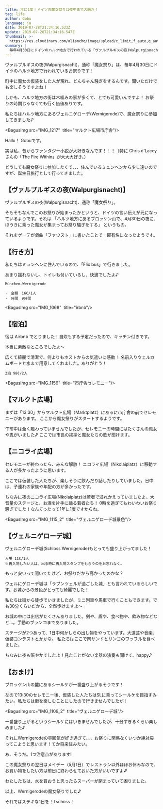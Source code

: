 ```yaml
---
title: 年に1度！ドイツの魔女祭りは夜中まで大騒ぎ！
tag: life
author: Gobu
language: ja
date: 2019-07-28T21:34:16.533Z
update: 2019-07-28T21:34:16.547Z
thumbnail: >-
  https://res.cloudinary.com/oliancho/image/upload/c_limit,f_auto,q_auto,w_1200/v1564360152/bagushaus/baguspost/IMG_1173.jpg
summary: |
  毎年4月30日にドイツのハルツ地方で行われている「ヴァルプルギスの夜(Walpurgisnacht)」、通称「魔女祭り」に参加してきました♪
---
```

ヴァルプルギスの夜(Walpurgisnacht)、通称「魔女祭り」は、毎年4月30日にドイツのハルツ地方で行われているお祭りです！

町中に魔女の仮装をした人が現れ、どんちゃん騒ぎをするんです。聞いただけでも楽しそうですよね！

しかも、ハルツ地方の街は木組みの家が多くて、とても可愛いんですよ！ お祭りの時期じゃなくても行く価値ありです。

私たちはハルツ地方にあるヴェルニゲローデ(Wernigerode)で、魔女祭りに参加してきました♪

<BagusImg src="IMG_1217"  title="マルクト広場市庁舎"/>

Hallo！ Gobuです。

実は私、昔からファンタジー小説が大好きなんです！！！（特に Chris d'Lacey さんの「The Fire Within」が大大大好き。）

どうしても魔女祭りに参加したくて、、、住んでいるミュンヘンから少し遠いのですが、誕生日旅行として行ってきました。

## 【ヴァルプルギスの夜(Walpurgisnacht)】

ヴァルプルギスの夜(Walpurgisnacht)、通称「魔女祭り」。

そもそもなんでこのお祭りが始まったかというと、ドイツの言い伝えが元になっているようです。それは 「ハルツ地方にあるブロッケン山で、4月30日の夜に、ほうきに乗った魔女が集まってお祭り騒ぎをする」 というもの。

それをゲーテが戯曲「ファウスト」に書いたことで一躍有名になったようです。

## 【行き方】

私たちはミュンヘンに住んでいるので、「Flix bus」で行きました。

あまり揺れないし、トイレも付いているし、快適でしたよ♪

```
München→Wernigerode

・ 金額　16€/1人
・ 時間　9時間
```

<BagusImg src="IMG_1068"  title="irbnb"/>

## 【宿泊】

宿は Airbnb でとりました！自炊もする予定だったので、キッチン付きです。

本当に素敵なところでしたよ〜

広くて綺麗で清潔で、何よりもホストからの気遣いに感動！ 名前入りウェルカムボードと水まで用意してくれました。ありがとう！

```
2泊 98€/2人
```

<BagusImg src="IMG_1156"  title="市庁舎セレモニー"/>

## 【マルクト広場】

まずは「13:30」からマルクト広場（Marktplatz）にあるに市庁舎の前でセレモニーがあります。 ここから魔女祭りがスタートするようです。

午前中は全く賑わっていませんでしたが、セレモニーの時間にはたくさんの魔女や鬼がいました♪ ここでは市長の挨拶と魔女たちの歌が聞けます。

## 【ニコライ広場】

セレモニーが終わったら、みんな解散！ ニコライ広場（Nikolaiplatz）に移動する人が多かったように思います。

ここでは仮装した人たちが、楽しそうに飲んだり話したりしていました。日中は、子連れの家族や年配の方が多かったです。

ちなみに夜のニコライ広場(Nikolaiplatz)は若者で溢れかえっていましたよ。大音量のステージと、お酒を片手に踊る若者たち！ 0時を過ぎてもわいわいお祭り騒ぎでした！なんてったって1年に1度ですからね。

<BagusImg src="IMG_1115_2"  title="ヴェルニゲローデ城景色"/>

## 【ヴェルニゲローデ城】

ヴェルニゲローデ城(Schloss Wernigerode)もとっても盛り上がってました！

```
入場 11€/1人
※再入場したい人は、出る時に再入場スタンプをもらうのをお忘れなく。
```

もっと安いって聞いてたけど、お祭りだから高かったのかな？

ウェルにゲローデ城は「ラプンツェルが過ごした城」とも言われているらしいです。お城からの景色がとっても綺麗でした！

私たちは街から徒歩でいきましたが、ミニ列車や馬車で行くこともできます。でも30分くらいだから、全然歩けますよ〜

お城の中には出店がたくさんありました。剣や、盾や、食べ物や、飲み物などなど…。手動のブランコまでありました。

ステージが2つあって、1日中何かしらの出し物をやっています。大道芸や音楽、仮装コンテストとかかな。
私たちはここで肉サンドとリンゴのワッフルを食べました。

ちなみに夜も賑やかでしたよ！見たことがない楽器の演奏も聞けて、happy♪

## 【おまけ】

ブロッケン山の麓にあるシールケが一番盛り上がるそうです！

なので13:30のセレモニー後、仮装した人たちはSLに乗ってシールケを目指すみたい。私たちは街を楽しむことにしたので行きませんでしたが！

<BagusImg src="IMG_1109_2"  title="ヴェルニゲローデ城"/>

一番盛り上がるというシールケにはいきませんでしたが、十分すぎるくらい楽しめました♪

それにWernigerodeの雰囲気が好き過ぎて、、、お祭りに関係なくいつか絶対戻ってこようと思います！てか将来住みたい。

あ、そうだ。1つ注意点があります!

この魔女祭りの翌日はメイデー（5月1日）でレストラン以外ほぼお休みなので、お買い物をしたい方は前日に終わらせておいた方がいいですよ♪

わたしたちは、水を買おうと思ったらスーパーが閉まっていて困りました。

以上、Wernigerodeの魔女祭りでした♪

それではステキな1日を！Tschüss！

